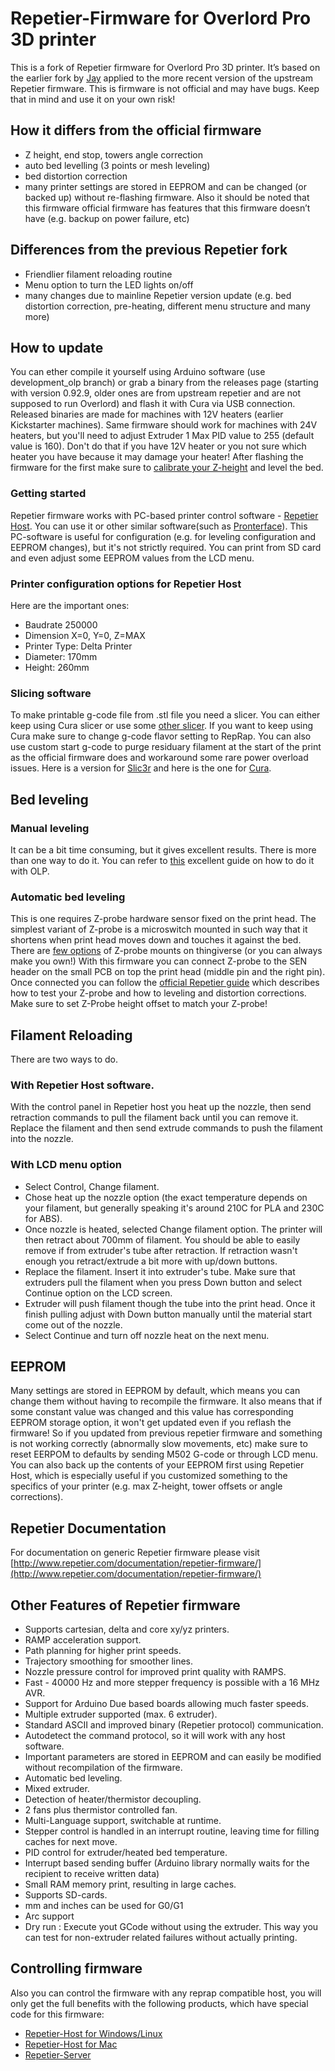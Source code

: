 # Repetier-Firmware for Overlord Pro 3D printer
This is a fork of Repetier firmware for Overlord Pro 3D printer. It’s based on the earlier fork by [Jay](https://github.com/jayz28/Repetier-Firmware-OLP) applied to the more recent version of the upstream Repetier firmware. This is firmware is not official and may have bugs. Keep that in mind and use it on your own risk!

## How it differs from the official firmware
* Z height, end stop, towers angle correction 
* auto bed levelling (3 points or mesh leveling)
* bed distortion correction
* many printer settings are stored in EEPROM and can be changed (or backed up) without re-flashing firmware.
Also it should be noted that this firmware  official firmware has features that this firmware doesn’t have (e.g. backup on power failure, etc)

## Differences from the previous Repetier fork
- Friendlier filament reloading routine
- Menu option to turn the LED lights on/off
- many changes due to mainline Repetier version update (e.g. bed distortion correction, pre-heating, different menu structure and many more)

## How to update
You can ether compile it yourself using Arduino software (use development_olp branch) or grab a binary from the releases page (starting with version 0.92.9, older ones are from upstream repetier and are not supposed to run Overlord) and flash it with Cura via USB connection. Released binaries are made for machines with 12V heaters (earlier Kickstarter machines). Same firmware should work for machines with 24V heaters, but you'll need to adjust Extruder 1 Max PID value to 255 (default value is 160). Don't do that if you have 12V heater or you not sure which heater you have because it may damage your heater!
After flashing the firmware for the first make sure to [calibrate your Z-height](http://www.dreammaker.cc/forum/viewtopic.php?f=6&t=163) and level the bed.

### Getting started
Repetier firmware works with PC-based printer control software - [Repetier Host](https://www.repetier.com/). You can use it or other similar software(such as [Pronterface](www.pronterface.com/)). This PC-software is useful for configuration (e.g. for leveling configuration and EEPROM changes), but it's not strictly required. You can print from SD card and even adjust some EEPROM values from the LCD menu.

### Printer configuration options for Repetier Host
Here are the important ones:
- Baudrate 250000
- Dimension X=0, Y=0, Z=MAX 
- Printer Type: Delta Printer
- Diameter: 170mm
- Height: 260mm

### Slicing software
To make printable g-code file from .stl file you need a slicer. You can either keep using Cura slicer or use some [other slicer](http://slic3r.org/). If you want to keep using Cura make sure to change g-code flavor setting to RepRap. 
You can also use custom start g-code to purge residuary filament at the start of the print as the official firmware does and workaround some rare power overload issues. Here is a version for [Slic3r](https://github.com/mplatov/Repetier-Firmware/wiki/G-code-start-script-for-slic3r) and here is the one for [Cura](https://github.com/mplatov/Repetier-Firmware/wiki/G-code-start-script-for-Cura).

## Bed leveling

### Manual leveling
It can be a bit time consuming, but it gives excellent results. There is more than one way to do it. 
You can refer to [this](http://www.dreammaker.cc/forum/viewtopic.php?f=6&t=163) excellent guide on how to do it with OLP.

### Automatic bed leveling
This is one requires Z-probe hardware sensor fixed on the print head. The simplest variant of Z-probe is a microswitch mounted in such way that it shortens when print head moves down and touches it against the bed. There are [few options](https://www.thingiverse.com/search?q=z-probe+mount) of Z-probe mounts on thingiverse (or you can always make you own!) With this firmware you can connect Z-probe to the SEN header on the small PCB on top the print head (middle pin and the right pin). Once connected you can follow the [official Repetier guide](https://www.repetier.com/documentation/repetier-firmware/z-probing/) which describes how to test your Z-probe and how to leveling and distortion corrections. Make sure to set Z-Probe height offset to match your Z-probe!

## Filament Reloading 
There are two ways to do. 
### With Repetier Host software. 
With the control panel in Repetier host you heat up the nozzle, then send retraction commands to pull the filament back until you can remove it. Replace the filament and then send extrude commands to push the filament into the nozzle.

### With LCD menu option
* Select Control, Change filament. 
* Chose heat up the nozzle option (the exact temperature depends on your filament, but generally speaking it's around 210C for PLA and 230C for ABS). 
* Once nozzle is heated, selected Change filament option. The printer will then retract about 700mm of filament. You should be able to easily remove if from extruder's tube after retraction. If retraction wasn't enough you retract/extrude a bit more with up/down buttons.
* Replace the filament. Insert it into extruder's tube. Make sure that extruders pull the filament when you press Down button and select Continue option on the LCD screen.
* Extruder will push filament though the tube into the print head. Once it finish pulling adjust with Down button manually until the material start come out of the nozzle.
* Select Continue and turn off nozzle heat on the next menu.
 
## EEPROM
Many settings are stored in EEPROM by default, which means you can change them without having to recompile the firmware. It also means that if some constant value was changed and this value has corresponding EEPROM storage option, it won't get updated even if you reflash the firmware! So if you updated from previous repetier firmware and something is not working correctly (abnormally slow movements, etc) make sure to reset EERPOM to defaults by sending M502 G-code or through LCD menu. You can also back up the contents of your EEPROM first using Repetier Host, which is especially useful if you customized something to the specifics of your printer (e.g. max Z-height, tower offsets or angle corrections). 

## Repetier Documentation

For documentation on generic Repetier firmware please visit [http://www.repetier.com/documentation/repetier-firmware/](http://www.repetier.com/documentation/repetier-firmware/)


## Other Features of Repetier firmware

- Supports cartesian, delta and core xy/yz printers.
- RAMP acceleration support.
- Path planning for higher print speeds.
- Trajectory smoothing for smoother lines.
- Nozzle pressure control for improved print quality with RAMPS.
- Fast - 40000 Hz and more stepper frequency is possible with a 16 MHz AVR.
- Support for Arduino Due based boards allowing much faster speeds. 
- Multiple extruder supported (max. 6 extruder).
- Standard ASCII and improved binary (Repetier protocol) communication.
- Autodetect the command protocol, so it will work with any host software.
- Important parameters are stored in EEPROM and can easily be modified without
  recompilation of the firmware.
- Automatic bed leveling.
- Mixed extruder.
- Detection of heater/thermistor decoupling.
- 2 fans plus thermistor controlled fan.
- Multi-Language support, switchable at runtime.
- Stepper control is handled in an interrupt routine, leaving time for
  filling caches for next move.
- PID control for extruder/heated bed temperature.
- Interrupt based sending buffer (Arduino library normally waits for the
  recipient to receive written data)
- Small RAM memory print, resulting in large caches.
- Supports SD-cards.
- mm and inches can be used for G0/G1
- Arc support
- Dry run : Execute yout GCode without using the extruder. This way you can
  test for non-extruder related failures without actually printing.

## Controlling firmware

Also you can control the firmware with any reprap compatible host, you will only get
the full benefits with the following products, which have special code for this
firmware:

* [Repetier-Host for Windows/Linux](http://www.repetier.com/download/)
* [Repetier-Host for Mac](http://www.repetier.com/download/)
* [Repetier-Server](http://www.repetier.com/repetier-server-download/)

